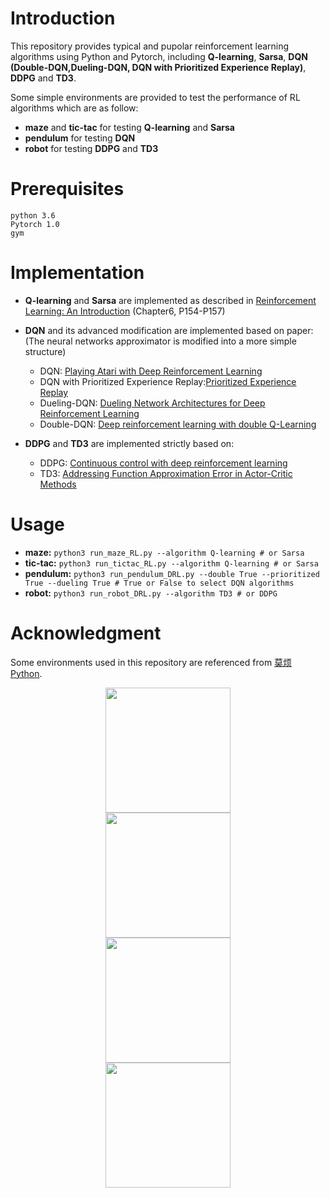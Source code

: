 # Introduction
This repository provides typical and pupolar reinforcement learning algorithms using Python and Pytorch, including **Q-learning**, **Sarsa**, **DQN (Double-DQN,Dueling-DQN, DQN with Prioritized Experience Replay)**, **DDPG** and **TD3**.

Some simple environments are provided to test the performance of RL algorithms which are as follow:
- **maze** and **tic-tac** for testing **Q-learning** and **Sarsa** 
- **pendulum** for testing **DQN**
- **robot** for testing **DDPG** and **TD3**

# Prerequisites
```
python 3.6
Pytorch 1.0
gym
```

# Implementation 
- **Q-learning** and **Sarsa** are implemented as described in [Reinforcement Learning:
An Introduction](https://web.stanford.edu/class/psych209/Readings/SuttonBartoIPRLBook2ndEd.pdf) (Chapter6, P154-P157)

- **DQN** and its advanced modification are implemented based on paper: (The neural networks approximator is modified into a more simple structure)
  - DQN: [Playing Atari with Deep Reinforcement Learning](https://arxiv.org/abs/1312.5602)
  - DQN with Prioritized Experience Replay:[Prioritized Experience Replay](https://arxiv.org/pdf/1511.05952v3.pdf)
  - Dueling-DQN: [Dueling Network Architectures for Deep Reinforcement Learning](http://proceedings.mlr.press/v48/wangf16.pdf)
  - Double-DQN: [Deep reinforcement learning with double Q-Learning](https://arxiv.org/pdf/1509.06461.pdf)

- **DDPG** and **TD3** are implemented strictly based on:
  - DDPG: [Continuous control with deep reinforcement learning](https://arxiv.org/abs/1509.02971)
  - TD3: [Addressing Function Approximation Error in Actor-Critic Methods](https://arxiv.org/pdf/1802.09477.pdf)

# Usage
- **maze:** `python3 run_maze_RL.py --algorithm Q-learning # or Sarsa`
- **tic-tac:** `python3 run_tictac_RL.py --algorithm Q-learning # or Sarsa`
- **pendulum:** `python3 run_pendulum_DRL.py --double True --prioritized True --dueling True # True or False to select DQN algorithms`
- **robot:** `python3 run_robot_DRL.py --algorithm TD3 # or DDPG`

# Acknowledgment
Some environments used in this repository are referenced from [莫烦 Python](https://morvanzhou.github.io/tutorials/).

<div align=center><img width="200" height="200" src="https://github.com/yuecideng/RL-Pytorch-simple_cases/blob/master/figures/maze.jpg"/></div>

<div align=center><img width="200" height="200" src="https://github.com/yuecideng/RL-Pytorch-simple_cases/blob/master/figures/tic_tac.jpg"/></div>

<div align=center><img width="200" height="200" src="https://github.com/yuecideng/RL-Pytorch-simple_cases/blob/master/figures/pendulum.jpg"/></div>

<div align=center><img width="200" height="200" src="https://github.com/yuecideng/RL-Pytorch-simple_cases/blob/master/figures/robot.jpg"/></div>
